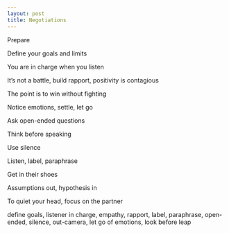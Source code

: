 ```yaml
---
layout: post
title: Negotiations
---
```



Prepare 

Define your goals and limits 

You are in charge when you listen

It’s not a battle, build rapport, positivity is contagious 

The point is to win without fighting 

Notice emotions, settle, let go 

Ask open-ended questions 

Think before speaking 

Use silence 

Listen, label, paraphrase

Get in their shoes

Assumptions out, hypothesis in 

To quiet your head, focus on the partner 


define goals, listener in charge, empathy, rapport, label, paraphrase, open-ended, silence, out-camera, let go of emotions, look before leap 
